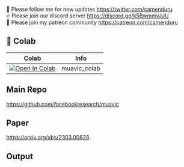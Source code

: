 🐣 Please follow me for new updates https://twitter.com/camenduru <br />
🔥 Please join our discord server https://discord.gg/k5BwmmvJJU <br />
🥳 Please join my patreon community https://patreon.com/camenduru <br />

## 🦒 Colab

| Colab | Info
| --- | --- |
[![Open In Colab](https://colab.research.google.com/assets/colab-badge.svg)](https://colab.research.google.com/github/camenduru/muavic-colab/blob/main/muavic_colab.ipynb) | muavic_colab

## Main Repo
https://github.com/facebookresearch/muavic

## Paper
https://arxiv.org/abs/2303.00628

## Output
